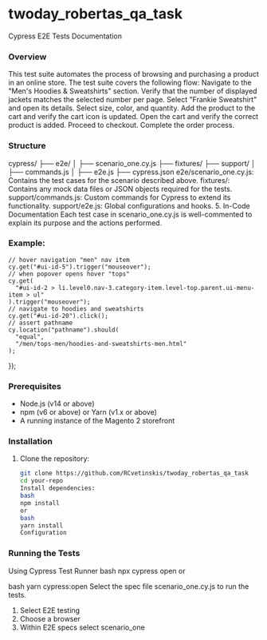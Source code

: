 # twoday_robertas_qa_task

Cypress E2E Tests Documentation

### Overview

This test suite automates the process of browsing and purchasing a product in an online store. The test suite covers the following flow:
Navigate to the "Men's Hoodies & Sweatshirts" section.
Verify that the number of displayed jackets matches the selected number per page.
Select "Frankie Sweatshirt" and open its details.
Select size, color, and quantity.
Add the product to the cart and verify the cart icon is updated.
Open the cart and verify the correct product is added.
Proceed to checkout.
Complete the order process.

### Structure

cypress/
├── e2e/
│   ├── scenario_one.cy.js
├── fixtures/
├── support/
│   ├── commands.js
│   ├── e2e.js
├── cypress.json
e2e/scenario_one.cy.js: Contains the test cases for the scenario described above.
fixtures/: Contains any mock data files or JSON objects required for the tests.
support/commands.js: Custom commands for Cypress to extend its functionality.
support/e2e.js: Global configurations and hooks. 5. In-Code Documentation
Each test case in scenario_one.cy.js is well-commented to explain its purpose and the actions performed.

### Example:
    // hover navigation "men" nav item
    cy.get("#ui-id-5").trigger("mouseover");
    // when popover opens hover "tops"
    cy.get(
      "#ui-id-2 > li.level0.nav-3.category-item.level-top.parent.ui-menu-item > ul"
    ).trigger("mouseover");
    // navigate to hoodies and sweatshirts
    cy.get("#ui-id-20").click();
    // assert pathname
    cy.location("pathname").should(
      "equal",
      "/men/tops-men/hoodies-and-sweatshirts-men.html"
    );

});

### Prerequisites

- Node.js (v14 or above)
- npm (v6 or above) or Yarn (v1.x or above)
- A running instance of the Magento 2 storefront

### Installation

1. Clone the repository:
   ```bash
   git clone https://github.com/RCvetinskis/twoday_robertas_qa_task
   cd your-repo
   Install dependencies:
   bash
   npm install
   or
   bash
   yarn install
   Configuration
   ```

### Running the Tests

Using Cypress Test Runner
bash
npx cypress open
or

bash
yarn cypress:open
Select the spec file scenario_one.cy.js to run the tests.

1. Select E2E testing
2. Choose a browser
3. Within  E2E specs  select scenario_one
